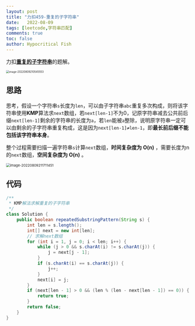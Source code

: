 ```yaml
---
layout: post
title: "力扣459-重复的子字符串"
date:   2022-08-09
tags: [leetcode,字符串匹配]
comments: true
toc: false
author: Hypocritical Fish
---
```


力扣[**重复的子字符串**](https://leetcode.cn/problems/repeated-substring-pattern/)的题解。<!-- more -->

<img src="https://hypofish-crowdfunding.oss-cn-shanghai.aliyuncs.com/myblog/image-20220809210545553.png" alt="image-20220809210545553" style="zoom:50%;" />

## 思路

​		思考，假设一个字符串`s`长度为`len`，可以由子字符串`abc`重复多次构成，则将该字符串使用**KMP**算法求`next`数组，若`next[len-1]`不为0，记原字符串减去公共前后缀`next[len-1]`剩余的字符串的长度为`a`，若`len`能被`a`整除，说明原字符串一定可以由剩余的子字符串重复构成，这是因为`next[len-1]≠len-1`，即**最长前后缀不能包括该字符串本身**。

​		整个过程需要扫描一遍字符串`s`计算`next`数组，**时间复杂度为 O(n)** ，需要长度为n的`next`数组，**空间复杂度为 O(n)** 。

<img src="https://hypofish-crowdfunding.oss-cn-shanghai.aliyuncs.com/myblog/image-20220809211711451.png" alt="image-20220809211711451" style="zoom:67%;" />

## 代码

```java
/**
 * KMP解法求解重复的子字符串
 */
class Solution {
    public boolean repeatedSubstringPattern(String s) {
		int len = s.length();
		int[] next = new int[len];
        // 求解next数组
		for (int i = 1, j = 0; i < len; i++) {
			while (j > 0 && s.charAt(i) != s.charAt(j)) {
				j = next[j - 1];
			}
			if (s.charAt(i) == s.charAt(j)) {
				j++;
			}
			next[i] = j;
		}
		if (next[len - 1] > 0 && (len % (len - next[len - 1]) == 0)) {
			return true;
		}
		return false;
    }
}
```